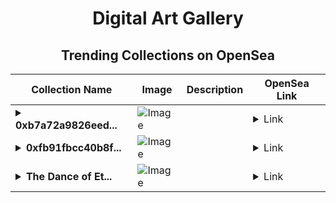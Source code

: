 <div align="center">

# Digital Art Gallery

## Trending Collections on OpenSea

| Collection Name                       | Image                                                                                     | Description                       | OpenSea Link                                                                                          |
|---------------------------------------|-------------------------------------------------------------------------------------------|-----------------------------------|--------------------------------------------------------------------------------------------------------|
| **<details><summary>0xb7a72a9826eed...</summary>0xb7a72a9826eedb7584beb562d8a7e79ca690ce91</details>** | ![Image](https://i.seadn.io/s/raw/files/662371d5e0a8665a35b37f8206b4c8fe.jpg?w=500&auto=format?w=200&auto=format) |  | <details><summary>Link</summary>[0xb7a72a9826eedb7584beb562d8a7e79ca690ce91](https://opensea.io/collection/0xb7a72a9826eedb7584beb562d8a7e79ca690ce91)</details> |
| **<details><summary>0xfb91fbcc40b8f...</summary>0xfb91fbcc40b8fb16a2c09c0d08c93b029f1a2c10</details>** | ![Image](https://i.seadn.io/s/raw/files/662371d5e0a8665a35b37f8206b4c8fe.jpg?w=500&auto=format?w=200&auto=format) |  | <details><summary>Link</summary>[0xfb91fbcc40b8fb16a2c09c0d08c93b029f1a2c10](https://opensea.io/collection/0xfb91fbcc40b8fb16a2c09c0d08c93b029f1a2c10)</details> |
| **<details><summary>The Dance of Et...</summary>The Dance of Eternal Circles</details>** | ![Image](https://i.seadn.io/s/raw/files/e9f9edb3aa7098993cbcf68eec2bac97.jpg?w=500&auto=format?w=200&auto=format) |  | <details><summary>Link</summary>[The Dance of Eternal Circles](https://opensea.io/collection/the-dance-of-eternal-circles-1)</details> |

</div>